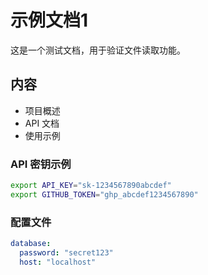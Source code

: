 # 示例文档1

这是一个测试文档，用于验证文件读取功能。

## 内容
- 项目概述
- API 文档
- 使用示例

### API 密钥示例
```bash
export API_KEY="sk-1234567890abcdef"
export GITHUB_TOKEN="ghp_abcdef1234567890"
```

### 配置文件
```yaml
database:
  password: "secret123"
  host: "localhost"
```